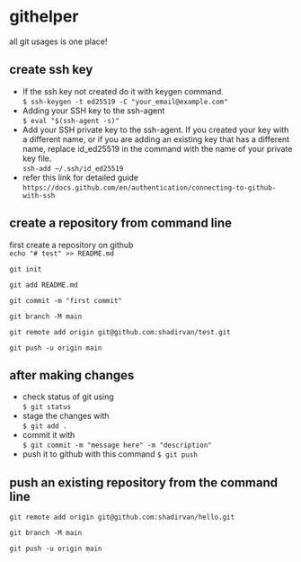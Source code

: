 # githelper
all git usages is one place!

## create ssh key

* If the ssh key not created do it with keygen command. <br>
`$ ssh-keygen -t ed25519 -C "your_email@example.com"`
* Adding your SSH key to the ssh-agent <br>
`$ eval "$(ssh-agent -s)"`
* Add your SSH private key to the ssh-agent. If you created your key with a different name, or if you are adding an existing key that has a different name, replace id_ed25519 in the command with the name of your private key file. <br>
`ssh-add ~/.ssh/id_ed25519`
* refer this link for detailed guide <br>
`https://docs.github.com/en/authentication/connecting-to-github-with-ssh`
## create a repository from command line
first create a repository on github<br>
`echo "# test" >> README.md`

`git init`

`git add README.md`

`git commit -m "first commit"`

`git branch -M main`

`git remote add origin git@github.com:shadirvan/test.git`

`git push -u origin main`


## after making changes
* check status of git using <br> `$ git status`
* stage the changes with <br>
`$ git add .`
* commit it with <br>
`$ git commit -m "message here" -m "description"`
* push it to github with this command
`$ git push`
## push an existing repository from the command line
`git remote add origin git@github.com:shadirvan/hello.git`

`git branch -M main`

`git push -u origin main`
